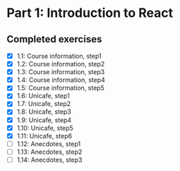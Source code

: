 # Part 1: Introduction to React

## Completed exercises

- [x] 1.1: Course information, step1
- [x] 1.2: Course information, step2
- [x] 1.3: Course information, step3
- [x] 1.4: Course information, step4
- [x] 1.5: Course information, step5
- [x] 1.6: Unicafe, step1
- [x] 1.7: Unicafe, step2
- [x] 1.8: Unicafe, step3
- [x] 1.9: Unicafe, step4
- [x] 1.10: Unicafe, step5
- [x] 1.11: Unicafe, step6
- [ ] 1.12: Anecdotes, step1
- [ ] 1.13: Anecdotes, step2
- [ ] 1.14: Anecdotes, step3